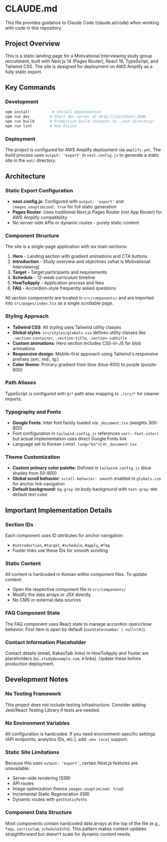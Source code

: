 # CLAUDE.md

This file provides guidance to Claude Code (claude.ai/code) when working with code in this repository.

## Project Overview

This is a static landing page for a Motivational Interviewing study group recruitment, built with Next.js 14 (Pages Router), React 18, TypeScript, and Tailwind CSS. The site is designed for deployment on AWS Amplify as a fully static export.

## Key Commands

### Development
```bash
npm install          # Install dependencies
npm run dev         # Start dev server at http://localhost:3000
npm run build       # Production build (outputs to ./out directory)
npm run lint        # Run ESLint
```

### Deployment
The project is configured for AWS Amplify deployment via `amplify.yml`. The build process uses `output: 'export'` in `next.config.js` to generate a static site in the `out/` directory.

## Architecture

### Static Export Configuration
- **next.config.js**: Configured with `output: 'export'` and `images.unoptimized: true` for full static generation
- **Pages Router**: Uses traditional Next.js Pages Router (not App Router) for AWS Amplify compatibility
- No server-side APIs or dynamic routes - purely static content

### Component Structure
The site is a single-page application with six main sections:
1. **Hero** - Landing section with gradient animations and CTA buttons
2. **Introduction** - Study overview and objectives (what is Motivational Interviewing)
3. **Target** - Target participants and requirements
4. **Schedule** - 12-week curriculum timeline
5. **HowToApply** - Application process and fees
6. **FAQ** - Accordion-style frequently asked questions

All section components are located in `src/components/` and are imported into `src/pages/index.tsx` as a single scrollable page.

### Styling Approach
- **Tailwind CSS**: All styling uses Tailwind utility classes
- **Global styles**: `src/styles/globals.css` defines utility classes like `.section-container`, `.section-title`, `.section-subtitle`
- **Custom animations**: Hero section includes CSS-in-JS for blob animations
- **Responsive design**: Mobile-first approach using Tailwind's responsive prefixes (sm:, md:, lg:)
- **Color theme**: Primary gradient from blue (blue-600) to purple (purple-600)

### Path Aliases
TypeScript is configured with `@/*` path alias mapping to `./src/*` for cleaner imports.

### Typography and Fonts
- **Google Fonts**: Inter font family loaded via `_document.tsx` (weights 300-800)
- Font configuration in `tailwind.config.js` references `var(--font-inter)` but actual implementation uses direct Google Fonts link
- Language set to Korean (`<Html lang="ko">`) in `_document.tsx`

### Theme Customization
- **Custom primary color palette**: Defined in `tailwind.config.js` (blue shades from 50-900)
- **Global scroll behavior**: `scroll-behavior: smooth` enabled in `globals.css` for anchor link navigation
- **Default background**: `bg-gray-50` body background with `text-gray-900` default text color

## Important Implementation Details

### Section IDs
Each component uses ID attributes for anchor navigation:
- `#introduction`, `#target`, `#schedule`, `#apply`, `#faq`
- Footer links use these IDs for smooth scrolling

### Static Content
All content is hardcoded in Korean within component files. To update content:
- Open the respective component file in `src/components/`
- Modify the data arrays or JSX directly
- No CMS or external data sources

### FAQ Component State
The FAQ component uses React state to manage accordion open/close behavior. First item is open by default (`useState<number | null>(0)`).

### Contact Information Placeholder
Contact details (email, KakaoTalk links) in HowToApply and Footer are placeholders (`mi.study@example.com`, `#` links). Update these before production deployment.

## Development Notes

### No Testing Framework
This project does not include testing infrastructure. Consider adding Jest/React Testing Library if tests are needed.

### No Environment Variables
All configuration is hardcoded. If you need environment-specific settings (API endpoints, analytics IDs, etc.), add `.env.local` support.

### Static Site Limitations
Because this uses `output: 'export'`, certain Next.js features are unavailable:
- Server-side rendering (SSR)
- API routes
- Image optimization (hence `images.unoptimized: true`)
- Incremental Static Regeneration (ISR)
- Dynamic routes with `getStaticPaths`

### Component Data Structure
Most components contain hardcoded data arrays at the top of the file (e.g., `faqs`, `curriculum`, `scheduleInfo`). This pattern makes content updates straightforward but doesn't scale for dynamic content needs.
